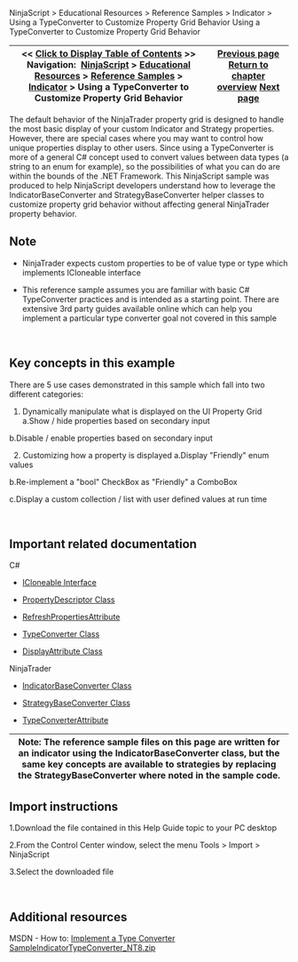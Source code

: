 ﻿
NinjaScript > Educational Resources > Reference Samples > Indicator > Using a TypeConverter to Customize Property Grid Behavior
Using a TypeConverter to Customize Property Grid Behavior

| << [Click to Display Table of Contents](using_a_typeconverter_to_custo.md) >> **Navigation:**     [NinjaScript](ninjascript.md) > [Educational Resources](educational_resources.md) > [Reference Samples](reference_samples.md) > [Indicator](indicator2.md) > Using a TypeConverter to Customize Property Grid Behavior | [Previous page](using_a_series_or_dataseries_o.md) [Return to chapter overview](indicator2.md) [Next page](using_custom_events_to_output_.md) |
| --- | --- |

The default behavior of the NinjaTrader property grid is designed to handle the most basic display of your custom Indicator and Strategy properties. However, there are special cases where you may want to control how unique properties display to other users. Since using a TypeConverter is more of a general C# concept used to convert values between data types (a string to an enum for example), so the possibilities of what you can do are within the bounds of the .NET Framework. This NinjaScript sample was produced to help NinjaScript developers understand how to leverage the IndicatorBaseConverter and StrategyBaseConverter helper classes to customize property grid behavior without affecting general NinjaTrader property behavior.
 
## Note
- NinjaTrader expects custom properties to be of value type or type which implements ICloneable interface

- This reference sample assumes you are familiar with basic C# TypeConverter practices and is intended as a starting point. There are extensive 3rd party guides available online which can help you implement a particular type converter goal not covered in this sample

 
## Key concepts in this example
There are 5 use cases demonstrated in this sample which fall into two different categories:
 
1. Dynamically manipulate what is displayed on the UI Property Grid
a.Show / hide properties based on secondary input

b.Disable / enable properties based on secondary input

 
2. Customizing how a property is displayed
a.Display "Friendly" enum values

b.Re-implement a "bool" CheckBox as "Friendly" a ComboBox

c.Display a custom collection / list with user defined values at run time

 
## Important related documentation
C#
- [ICloneable Interface](https://msdn.microsoft.com/en-us/library/system.icloneable%28v=vs.110%29.aspx)

- [PropertyDescriptor Class](https://msdn.microsoft.com/en-us/library/system.componentmodel.propertydescriptor%28v=vs.110%29.aspx)

- [RefreshPropertiesAttribute](https://msdn.microsoft.com/en-us/library/system.componentmodel.refreshpropertiesattribute(v=vs.110).aspx)

- [TypeConverter Class](https://msdn.microsoft.com/en-us/library/system.componentmodel.typeconverter%28v=vs.110%29.aspx)

- [DisplayAttribute Class](https://msdn.microsoft.com/en-us/library/system.componentmodel.dataannotations.displayattribute(v=vs.110).aspx)

NinjaTrader
- [IndicatorBaseConverter Class](indicatorbaseconverter.md)

- [StrategyBaseConverter Class](strategybaseconverter.md)

- [TypeConverterAttribute](typeconverterattribute.md)

| Note: The reference sample files on this page are written for an indicator using the IndicatorBaseConverter class, but the same key concepts are available to strategies by replacing the StrategyBaseConverter where noted in the sample code. |
| --- |

## 
## Import instructions
1.Download the file contained in this Help Guide topic to your PC desktop

2.From the Control Center window, select the menu Tools > Import > NinjaScript

3.Select the downloaded file

 
## Additional resources
MSDN - How to: [Implement a Type Converter](https://msdn.microsoft.com/en-us/library/ayybcxe5.aspx)
 
[SampleIndicatorTypeConverter_NT8.zip](https://ninjatrader.com/support/helpGuides/nt8/samples/SampleIndicatorTypeConverter_NT8.zip)
